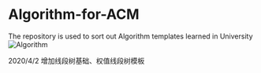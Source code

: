 # Algorithm-for-ACM
The repository is used to sort out Algorithm templates learned in University
![Algorithm](https://user-images.githubusercontent.com/61652923/113318665-42ef4100-9343-11eb-8705-bf9ff77ccb03.png)

2020/4/2
增加线段树基础、权值线段树模板
